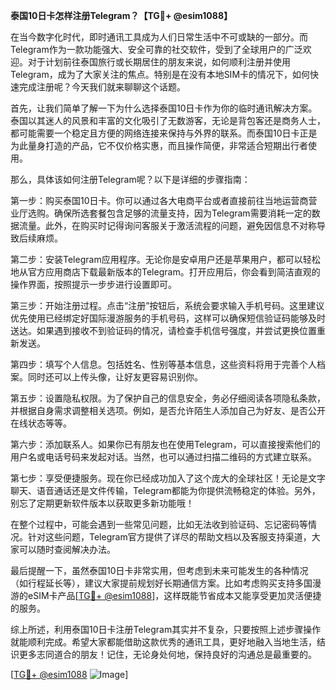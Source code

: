**泰国10日卡怎样注册Telegram？【TG💪+ @esim1088】**

在当今数字化时代，即时通讯工具成为人们日常生活中不可或缺的一部分。而Telegram作为一款功能强大、安全可靠的社交软件，受到了全球用户的广泛欢迎。对于计划前往泰国旅行或长期居住的朋友来说，如何顺利注册并使用Telegram，成为了大家关注的焦点。特别是在没有本地SIM卡的情况下，如何快速完成注册呢？今天我们就来聊聊这个话题。

首先，让我们简单了解一下为什么选择泰国10日卡作为你的临时通讯解决方案。泰国以其迷人的风景和丰富的文化吸引了无数游客，无论是背包客还是商务人士，都可能需要一个稳定且方便的网络连接来保持与外界的联系。而泰国10日卡正是为此量身打造的产品，它不仅价格实惠，而且操作简便，非常适合短期出行者使用。

那么，具体该如何注册Telegram呢？以下是详细的步骤指南：

第一步：购买泰国10日卡。你可以通过各大电商平台或者直接前往当地运营商营业厅选购。确保所选套餐包含足够的流量支持，因为Telegram需要消耗一定的数据流量。此外，在购买时记得询问客服关于激活流程的问题，避免因信息不对称导致后续麻烦。

第二步：安装Telegram应用程序。无论你是安卓用户还是苹果用户，都可以轻松地从官方应用商店下载最新版本的Telegram。打开应用后，你会看到简洁直观的操作界面，按照提示一步步进行设置即可。

第三步：开始注册过程。点击“注册”按钮后，系统会要求输入手机号码。这里建议优先使用已经绑定好国际漫游服务的手机号码，这样可以确保短信验证码能够及时送达。如果遇到接收不到验证码的情况，请检查手机信号强度，并尝试更换位置重新发送。

第四步：填写个人信息。包括姓名、性别等基本信息，这些资料将用于完善个人档案。同时还可以上传头像，让好友更容易识别你。

第五步：设置隐私权限。为了保护自己的信息安全，务必仔细阅读各项隐私条款，并根据自身需求调整相关选项。例如，是否允许陌生人添加自己为好友、是否公开在线状态等等。

第六步：添加联系人。如果你已有朋友也在使用Telegram，可以直接搜索他们的用户名或电话号码来发起对话。当然，也可以通过扫描二维码的方式建立联系。

第七步：享受便捷服务。现在你已经成功加入了这个庞大的全球社区！无论是文字聊天、语音通话还是文件传输，Telegram都能为你提供流畅稳定的体验。另外，别忘了定期更新软件版本以获取更多新功能哦！

在整个过程中，可能会遇到一些常见问题，比如无法收到验证码、忘记密码等情况。针对这些问题，Telegram官方提供了详尽的帮助文档以及客服支持渠道，大家可以随时查阅解决办法。

最后提醒一下，虽然泰国10日卡非常实用，但考虑到未来可能发生的各种情况（如行程延长等），建议大家提前规划好长期通信方案。比如考虑购买支持多国漫游的eSIM卡产品[[TG💪+ @esim1088](https://t.me/s/esim1088)]，这样既能节省成本又能享受更加灵活便捷的服务。

综上所述，利用泰国10日卡注册Telegram其实并不复杂，只要按照上述步骤操作就能顺利完成。希望大家都能借助这款优秀的通讯工具，更好地融入当地生活，结识更多志同道合的朋友！记住，无论身处何地，保持良好的沟通总是最重要的。

[[TG💪+ @esim1088](https://t.me/s/esim1088) ![Image](https://i.postimg.cc/4NQfJmqS/Snipaste-2025-05-13-00-14-12.png)]